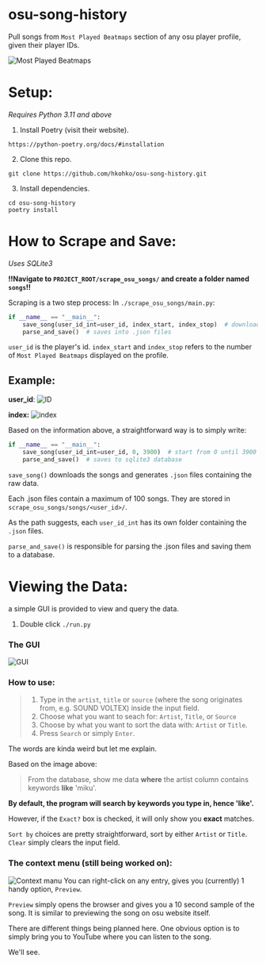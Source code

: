 # osu-song-history
Pull songs from `Most Played Beatmaps` section of any osu player profile, given their player IDs.

![Most Played Beatmaps](https://i.imgur.com/TQPXeOk.png)


# Setup:
*Requires Python 3.11 and above*
1. Install Poetry (visit their website).
```
https://python-poetry.org/docs/#installation
```
2. Clone this repo.
```commandline
git clone https://github.com/hkohko/osu-song-history.git
```
3. Install dependencies.
```commandline
cd osu-song-history
poetry install
```
# How to Scrape and Save:
*Uses SQLite3*

**!!Navigate to `PROJECT_ROOT/scrape_osu_songs/` and create a folder named `songs`!!**

Scraping is a two step process:
In `./scrape_osu_songs/main.py`:
```py
if __name__ == "__main__":
    save_song(user_id_int=user_id, index_start, index_stop)  # downloads from profile
    parse_and_save()  # saves into .json files
```
`user_id` is the player's id.
`index_start` and `index_stop` refers to the number of `Most Played Beatmaps` displayed on the profile.

## Example:

**user_id**:
![ID](https://i.imgur.com/VhuVDSG.png)

**index:**
![index](https://i.imgur.com/9L2MyWi.png)

Based on the information above, a straightforward way is to simply write:
```py
if __name__ == "__main__":
    save_song(user_id_int=user_id, 0, 3900)  # start from 0 until 3900
    parse_and_save()  # saves to sqlite3 database
```
`save_song()` downloads the songs and generates `.json` files containing the raw data.

Each .json files contain a maximum of 100 songs. They are stored in `scrape_osu_songs/songs/<user_id>/`.

As the path suggests, each `user_id_int` has its own folder containing the `.json` files.

`parse_and_save()` is responsible for parsing the .json files and saving them to a database.


# Viewing the Data:
a simple GUI is provided to view and query the data.
1. Double click `./run.py`

### The GUI
![GUI](https://i.imgur.com/JGVl5sc.png)
### How to use:
> 1. Type in the `artist`, `title` or `source` (where the song originates from, e.g. SOUND VOLTEX) inside the input field.
> 2. Choose what you want to seach for: `Artist`, `Title`, or `Source`
> 3. Choose by what you want to sort the data with: `Artist` or `Title`.
> 3. Press `Search` or simply `Enter`.

The words are kinda weird but let me explain.

Based on the image above:

> From the database, show me data **where** the artist column contains keywords **like** 'miku'.

**By default, the program will search by keywords you type in, hence 'like'.**

However, if the `Exact?` box is checked, it will only show you **exact** matches.

`Sort by` choices are pretty straightforward, sort by either `Artist` or `Title`.
`Clear` simply clears the input field.

### The context menu (still being worked on):
![Context manu](https://i.imgur.com/cBDoWxH.png)
You can right-click on any entry, gives you (currently) 1 handy option, `Preview`.

`Preview` simply opens the browser and gives you a 10 second sample of the song.
It is similar to previewing the song on osu website itself.

There are different things being planned here. One obvious option is to simply bring you to YouTube where you can listen to the song.

We'll see.

